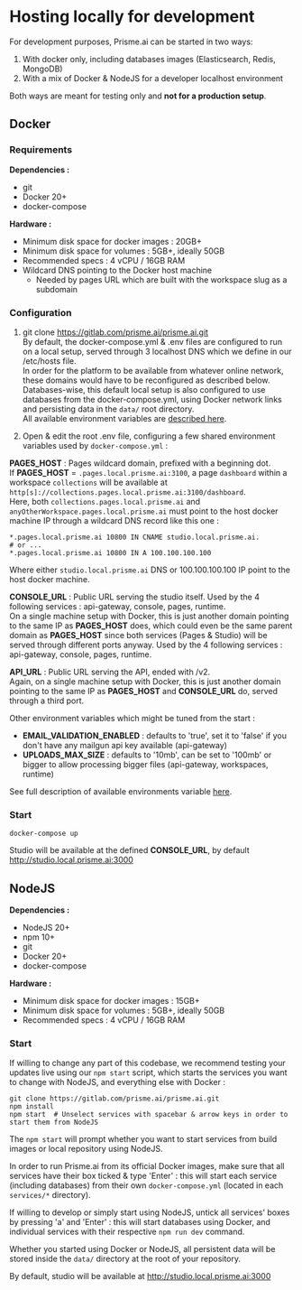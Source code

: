# Hosting locally for development

For development purposes, Prisme.ai can be started in two ways:  

1. With docker only, including databases images (Elasticsearch, Redis, MongoDB)  
2. With a mix of Docker & NodeJS for a developer localhost environment

Both ways are meant for testing only and **not for a production setup**. 

## Docker

### Requirements

**Dependencies :**  

* git
* Docker 20+
* docker-compose

**Hardware :**  

* Minimum disk space for docker images :  20GB+
* Minimum disk space for volumes : 5GB+, ideally 50GB
* Recommended specs : 4 vCPU / 16GB RAM
* Wildcard DNS pointing to the Docker host machine
    * Needed by pages URL which are built with the workspace slug as a subdomain

### Configuration 
1. git clone https://gitlab.com/prisme.ai/prisme.ai.git  
By default, the docker-compose.yml & .env files are configured to run on a local setup, served through 3 localhost DNS which we define in our /etc/hosts file.  
In order for the platform to be available from whatever online network, these domains would have to be reconfigured as described below.  
Databases-wise, this default local setup is also configured to use databases from the docker-compose.yml, using Docker network links and persisting data in the `data/` root directory.    
All available environment variables are [described here](../../configuration/environment-variables.md).  

2. Open & edit the root .env file, configuring a few shared environment variables used by `docker-compose.yml`  :  

**PAGES_HOST** :  Pages wildcard domain, prefixed with a beginning dot.  
If **PAGES_HOST** = `.pages.local.prisme.ai:3100`, a page `dashboard` within a workspace `collections` will be available at `http[s]://collections.pages.local.prisme.ai:3100/dashboard`.  
Here, both `collections.pages.local.prisme.ai` and `anyOtherWorkspace.pages.local.prisme.ai` must point to the host docker machine IP through a wildcard DNS record like this one :  
```
*.pages.local.prisme.ai 10800 IN CNAME studio.local.prisme.ai.
# or ...
*.pages.local.prisme.ai 10800 IN A 100.100.100.100
```
Where either `studio.local.prisme.ai` DNS or 100.100.100.100 IP point to the host docker machine.  

**CONSOLE_URL** : Public URL serving the studio itself. Used by the 4 following services : api-gateway, console, pages, runtime.  
On a single machine setup with Docker, this is just another domain pointing to the same IP as **PAGES_HOST** does, which could even be the same parent domain as **PAGES_HOST** since both services (Pages & Studio) will be served through different ports anyway.  Used by the 4 following services : api-gateway, console, pages, runtime.    

**API_URL** : Public URL serving the API, ended with /v2.  
Again, on a single machine setup with Docker, this is just another domain pointing to the same IP as **PAGES_HOST** and **CONSOLE_URL** do, served through a third port.    

Other environment variables which might be tuned from the start :   

* **EMAIL_VALIDATION_ENABLED** : defaults to 'true', set it to 'false' if you don't have any mailgun api key available (api-gateway)
* **UPLOADS_MAX_SIZE** : defaults to '10mb', can be set to '100mb' or bigger to allow processing bigger files (api-gateway, workspaces, runtime)

See full description of available environments variable [here](../../configuration/environment-variables.md).  


### Start
```
docker-compose up
```  

Studio will be available at the defined **CONSOLE_URL**, by default http://studio.local.prisme.ai:3000  


## NodeJS

**Dependencies :**  

* NodeJS 20+
* npm 10+
* git 
* Docker 20+
* docker-compose

**Hardware :**  

* Minimum disk space for docker images :  15GB+
* Minimum disk space for volumes : 5GB+, ideally 50GB
* Recommended specs : 4 vCPU / 16GB RAM


### Start

If willing to change any part of this codebase, we recommend testing your updates live using our `npm start` script, which starts the services you want to change with NodeJS, and everything else with Docker :  
```
git clone https://gitlab.com/prisme.ai/prisme.ai.git  
npm install  
npm start  # Unselect services with spacebar & arrow keys in order to start them from NodeJS 
```  

The `npm start` will prompt whether you want to start services from build images or local repository using NodeJS.  

In order to run Prisme.ai from its official Docker images, make sure that all services have their box ticked & type 'Enter' : this will start each service (including databases) from their own `docker-compose.yml` (located in each `services/*` directory).  

If willing to develop or simply start using NodeJS, untick all services' boxes by pressing 'a' and 'Enter' : this will start databases using Docker, and individual services with their respective `npm run dev` command.  

Whether you started using Docker or NodeJS, all persistent data will be stored inside the `data/` directory at the root of your repository.  

By default, studio will be available at http://studio.local.prisme.ai:3000  

